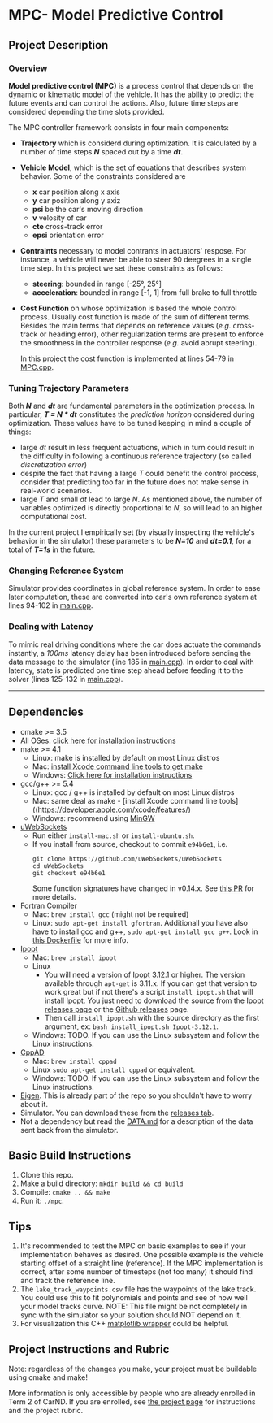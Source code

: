 # MPC- Model Predictive Control


## Project Description

### Overview

**Model predictive control (MPC)** is a process control that depends on the dynamic or kinematic model of the vehicle.
It has the ability to predict the future events and can control the actions. Also, future time steps are considered depending the time slots provided.

The MPC controller framework consists in four main components:
 - **Trajectory** which is considerd during optimization. It is calculated by a number of time steps ***N*** spaced out by a time ***dt***.
 
 - **Vehicle Model**, which is the set of equations that describes system behavior. Some of the constraints considered are 
   - **x** car position along x axis
   - **y** car position along y axiz
   - **psi** be the car's moving direction
   - **v** velosity of car
   - **cte** cross-track error
   - **epsi** orientation error
   
 - **Contraints** necessary to model contrants in actuators' respose. For instance, a vehicle will never be able to steer 90 deegrees in a single time step. In this project we set these constraints as follows:
   - **steering**: bounded in range [-25°, 25°]
   - **acceleration**: bounded in range [-1, 1] from full brake to full throttle
   
 - **Cost Function** on whose optimization is based the whole control process. Usually cost function is made of the sum of different terms. Besides the main terms that depends on reference values (*e.g.* cross-track or heading error), other regularization terms are present to enforce the smoothness in the controller response (*e.g.* avoid abrupt steering).
 
   In this project the cost function is implemented at lines 54-79 in [MPC.cpp](https://github.com/ndrplz/self-driving-car/blob/master/project_10_MPC_control/src/MPC.cpp).
   
### Tuning Trajectory Parameters

Both ***N*** and ***dt*** are fundamental parameters in the optimization process. In particular, ***T = N * dt*** constitutes the *prediction horizon* considered during optimization. These values have to be tuned keeping in mind a couple of things:
  - large *dt* result in less frequent actuations, which in turn could result in the difficulty in following a continuous reference trajectory (so called *discretization error*) 
  - despite the fact that having a large *T* could benefit the control process, consider that predicting too far in the future does not make sense in real-world scenarios.
  - large *T* and small *dt* lead to large *N*. As mentioned above, the number of variables optimized is directly proportional to *N*, so will lead to an higher computational cost.

In the current project I empirically set (by visually inspecting the vehicle's behavior in the simulator) these parameters to be ***N=10*** and ***dt=0.1***, for a total of ***T=1s*** in the future. 

### Changing Reference System

Simulator provides coordinates in global reference system. In order to ease later computation, these are converted into car's own reference system at lines 94-102 in [main.cpp](https://github.com/ndrplz/self-driving-car/blob/master/project_10_MPC_control/src/main.cpp).

### Dealing with Latency

To mimic real driving conditions where the car does actuate the commands instantly, a *100ms* latency delay has been introduced before sending the data message to the simulator (line 185 in [main.cpp](https://github.com/ndrplz/self-driving-car/blob/master/project_10_MPC_control/src/main.cpp)). In order to deal with latency, state is predicted one time step ahead before feeding it to the solver (lines 125-132 in [main.cpp](https://github.com/ndrplz/self-driving-car/blob/master/project_10_MPC_control/src/main.cpp)).

---

## Dependencies

* cmake >= 3.5
 * All OSes: [click here for installation instructions](https://cmake.org/install/)
* make >= 4.1
  * Linux: make is installed by default on most Linux distros
  * Mac: [install Xcode command line tools to get make](https://developer.apple.com/xcode/features/)
  * Windows: [Click here for installation instructions](http://gnuwin32.sourceforge.net/packages/make.htm)
* gcc/g++ >= 5.4
  * Linux: gcc / g++ is installed by default on most Linux distros
  * Mac: same deal as make - [install Xcode command line tools]((https://developer.apple.com/xcode/features/)
  * Windows: recommend using [MinGW](http://www.mingw.org/)
* [uWebSockets](https://github.com/uWebSockets/uWebSockets)
  * Run either `install-mac.sh` or `install-ubuntu.sh`.
  * If you install from source, checkout to commit `e94b6e1`, i.e.
    ```
    git clone https://github.com/uWebSockets/uWebSockets 
    cd uWebSockets
    git checkout e94b6e1
    ```
    Some function signatures have changed in v0.14.x. See [this PR](https://github.com/udacity/CarND-MPC-Project/pull/3) for more details.
* Fortran Compiler
  * Mac: `brew install gcc` (might not be required)
  * Linux: `sudo apt-get install gfortran`. Additionall you have also have to install gcc and g++, `sudo apt-get install gcc g++`. Look in [this Dockerfile](https://github.com/udacity/CarND-MPC-Quizzes/blob/master/Dockerfile) for more info.
* [Ipopt](https://projects.coin-or.org/Ipopt)
  * Mac: `brew install ipopt`
  * Linux
    * You will need a version of Ipopt 3.12.1 or higher. The version available through `apt-get` is 3.11.x. If you can get that version to work great but if not there's a script `install_ipopt.sh` that will install Ipopt. You just need to download the source from the Ipopt [releases page](https://www.coin-or.org/download/source/Ipopt/) or the [Github releases](https://github.com/coin-or/Ipopt/releases) page.
    * Then call `install_ipopt.sh` with the source directory as the first argument, ex: `bash install_ipopt.sh Ipopt-3.12.1`. 
  * Windows: TODO. If you can use the Linux subsystem and follow the Linux instructions.
* [CppAD](https://www.coin-or.org/CppAD/)
  * Mac: `brew install cppad`
  * Linux `sudo apt-get install cppad` or equivalent.
  * Windows: TODO. If you can use the Linux subsystem and follow the Linux instructions.
* [Eigen](http://eigen.tuxfamily.org/index.php?title=Main_Page). This is already part of the repo so you shouldn't have to worry about it.
* Simulator. You can download these from the [releases tab](https://github.com/udacity/self-driving-car-sim/releases).
* Not a dependency but read the [DATA.md](./DATA.md) for a description of the data sent back from the simulator.

## Basic Build Instructions

1. Clone this repo.
2. Make a build directory: `mkdir build && cd build`
3. Compile: `cmake .. && make`
4. Run it: `./mpc`.

## Tips

1. It's recommended to test the MPC on basic examples to see if your implementation behaves as desired. One possible example
is the vehicle starting offset of a straight line (reference). If the MPC implementation is correct, after some number of timesteps
(not too many) it should find and track the reference line.
2. The `lake_track_waypoints.csv` file has the waypoints of the lake track. You could use this to fit polynomials and points and see of how well your model tracks curve. NOTE: This file might be not completely in sync with the simulator so your solution should NOT depend on it.
3. For visualization this C++ [matplotlib wrapper](https://github.com/lava/matplotlib-cpp) could be helpful.

## Project Instructions and Rubric

Note: regardless of the changes you make, your project must be buildable using
cmake and make!

More information is only accessible by people who are already enrolled in Term 2
of CarND. If you are enrolled, see [the project page](https://classroom.udacity.com/nanodegrees/nd013/parts/40f38239-66b6-46ec-ae68-03afd8a601c8/modules/f1820894-8322-4bb3-81aa-b26b3c6dcbaf/lessons/b1ff3be0-c904-438e-aad3-2b5379f0e0c3/concepts/1a2255a0-e23c-44cf-8d41-39b8a3c8264a)
for instructions and the project rubric.

